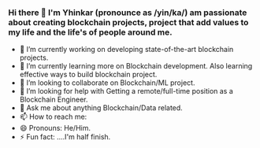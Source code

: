 ### Hi there 👋 I'm Yhinkar (pronounce as /yin/ka/) am passionate about creating blockchain projects, project that add values to my life and the life's of people around me.



- 🔭 I’m currently working on developing state-of-the-art blockchain projects.
- 🌱 I’m currently learning more on Blockchain development. Also learning effective ways to build blockchain project.
- 👯 I’m looking to collaborate on Blockchain/ML project.
- 🤔 I’m looking for help with Getting a remote/full-time position as a Blockchain  Engineer.
- 💬 Ask me about  anything Blockchain/Data related.
- 📫 How to reach me: 
- 😄 Pronouns: He/Him.
- ⚡ Fun fact: ....I'm half finish.
